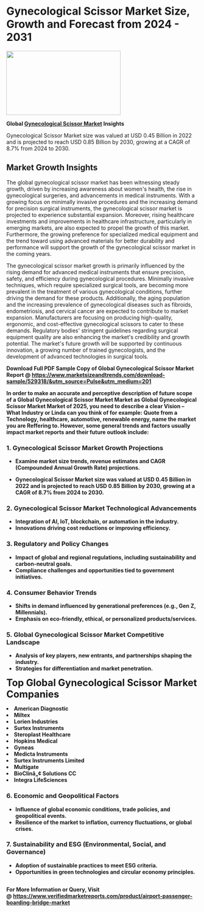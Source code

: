 <H1>Gynecological Scissor Market Size, Growth and Forecast from 2024 - 2031</H1><img class="aligncenter size-medium wp-image-584254" src="https://thirdeyenews.in/wp-content/uploads/2024/09/Global-Market-Research-300x168.jpeg" alt="" width="300" height="168" /><p><strong>Global&nbsp;<a href="https://www.marketsizeandtrends.com/download-sample/529318/&amp;utm_source=Pulse&amp;utm_medium=201">Gynecological Scissor Market</a> Insights</strong></p><p>Gynecological Scissor Market size was valued at USD 0.45 Billion in 2022 and is projected to reach USD 0.85 Billion by 2030, growing at a CAGR of 8.7% from 2024 to 2030.</p><p><h2>Market Growth Insights</h2> <p>The global gynecological scissor market has been witnessing steady growth, driven by increasing awareness about women's health, the rise in gynecological surgeries, and advancements in medical instruments. With a growing focus on minimally invasive procedures and the increasing demand for precision surgical instruments, the gynecological scissor market is projected to experience substantial expansion. Moreover, rising healthcare investments and improvements in healthcare infrastructure, particularly in emerging markets, are also expected to propel the growth of this market. Furthermore, the growing preference for specialized medical equipment and the trend toward using advanced materials for better durability and performance will support the growth of the gynecological scissor market in the coming years.</p> <p><strong></strong></p> <p>The gynecological scissor market growth is primarily influenced by the rising demand for advanced medical instruments that ensure precision, safety, and efficiency during gynecological procedures. Minimally invasive techniques, which require specialized surgical tools, are becoming more prevalent in the treatment of various gynecological conditions, further driving the demand for these products. Additionally, the aging population and the increasing prevalence of gynecological diseases such as fibroids, endometriosis, and cervical cancer are expected to contribute to market expansion. Manufacturers are focusing on producing high-quality, ergonomic, and cost-effective gynecological scissors to cater to these demands. Regulatory bodies' stringent guidelines regarding surgical equipment quality are also enhancing the market's credibility and growth potential. The market's future growth will be supported by continuous innovation, a growing number of trained gynecologists, and the development of advanced technologies in surgical tools.</p> <p><strong></p><p><span class=""><strong>Download Full PDF Sample Copy of Global Gynecological Scissor Market Report</strong> @ <a href="https://www.marketsizeandtrends.com/download-sample/529318/&amp;utm_source=Pulse&amp;utm_medium=201" target="_blank">https://www.marketsizeandtrends.com/download-sample/529318/&amp;utm_source=Pulse&amp;utm_medium=201</a></span></p><p>In order to make an accurate and perceptive description of future scope of a Global&nbsp;Gynecological Scissor Market Market as Global&nbsp;Gynecological Scissor Market Market of 2025, you need to describe a clear Vision &ndash; What Industry or Linda can you think of for example: Quote from a Technology, healthcare, automotive, renewable energy, name the market you are Reffering to. However, some general trends and factors usually impact market reports and their future outlook include:</p><h3>1.&nbsp;<strong>Gynecological Scissor Market Growth Projections</strong></h3><ul><li>Examine market size trends, revenue estimates and CAGR (Compounded Annual Growth Rate) projections.</li><li><p>Gynecological Scissor Market size was valued at USD 0.45 Billion in 2022 and is projected to reach USD 0.85 Billion by 2030, growing at a CAGR of 8.7% from 2024 to 2030.</p></li></ul><h3>2.&nbsp;<strong>Gynecological Scissor Market Technological Advancements</strong></h3><ul><li>Integration of AI, IoT, blockchain, or automation in the industry.</li><li>Innovations driving cost reductions or improving efficiency.</li></ul><h3>3.&nbsp;<strong>Regulatory and Policy Changes</strong></h3><ul><li>Impact of global and regional regulations, including sustainability and carbon-neutral goals.</li><li>Compliance challenges and opportunities tied to government initiatives.</li></ul><h3>4.&nbsp;<strong>Consumer Behavior Trends</strong></h3><ul><li>Shifts in demand influenced by generational preferences (e.g., Gen Z, Millennials).</li><li>Emphasis on eco-friendly, ethical, or personalized products/services.</li></ul><h3>5.&nbsp;<strong>Global Gynecological Scissor Market Competitive Landscape</strong></h3><ul><li>Analysis of key players, new entrants, and partnerships shaping the industry.</li><li>Strategies for differentiation and market penetration.</li></ul><p data-pm-slice="1 1 []"><span style="color: inherit; font-family: inherit; font-size: 25px;">Top Global Gynecological Scissor Market Companies</span></p><div class="" data-test-id=""><p><li>American Diagnostic</li><li> Miltex</li><li> Lorien Industries</li><li> Surtex Instruments</li><li> Steroplast Healthcare</li><li> Hopkins Medical</li><li> Gyneas</li><li> Medicta Instruments</li><li> Surtex Instruments Limited</li><li> Multigate</li><li> BioClinâ„¢ Solutions CC</li><li> Integra LifeSciences</li></p></div><h3>6.&nbsp;<strong>Economic and Geopolitical Factors</strong></h3><ul><li>Influence of global economic conditions, trade policies, and geopolitical events.</li><li>Resilience of the market to inflation, currency fluctuations, or global crises.</li></ul><h3>7.&nbsp;<strong>Sustainability and ESG (Environmental, Social, and Governance)</strong></h3><ul><li>Adoption of sustainable practices to meet ESG criteria.</li><li>Opportunities in green technologies and circular economy principles.</li></ul><h2><strong style="font-size: 14px;">For More Information or Query, Visit @&nbsp;</strong><a style="background-color: #ffffff; font-size: 14px;" href="https://www.marketsizeandtrends.com/report/gynecological-scissor-market/" target="_blank">https://www.verifiedmarketreports.com/product/airport-passenger-boarding-bridge-market</a></h2>
